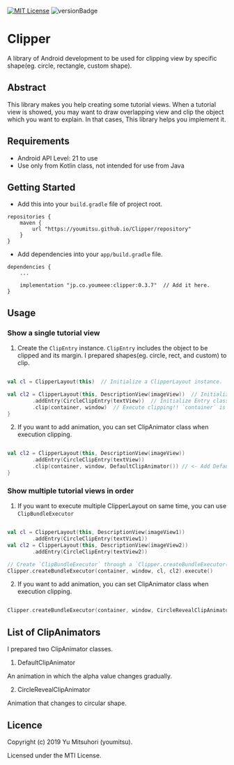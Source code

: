 [![MIT License](http://img.shields.io/badge/license-MIT-blue.svg?style=flat)](LICENSE)
![versionBadge](https://img.shields.io/badge/version-0.3.7-green.svg)

# Clipper


A library of Android development to be used for clipping view by specific shape(eg. circle, rectangle, custom shape).


## Abstract


This library makes you help creating some tutorial views.
When a tutorial view is showed, you may want to draw overlapping view and clip the object which you want to explain.
In that cases, This library helps you implement it.


## Requirements


- Android API Level: 21 to use
- Use only from Kotlin class, not intended for use from Java


## Getting Started


- Add this into your `build.gradle` file of project root.


```
repositories {
    maven {
        url "https://youmitsu.github.io/Clipper/repository"
    }
}
```


- Add dependencies into your `app/build.gradle` file.

```
dependencies {
    ...
    
    implementation "jp.co.youmeee:clipper:0.3.7"  // Add it here.
}
```


## Usage

### Show a single tutorial view

1. Create the `ClipEntry` instance. `ClipEntry` includes the object to be clipped and its margin. I prepared shapes(eg. circle, rect, and custom) to clip.

```kotlin

val cl = ClipperLayout(this)  // Initialize a ClipperLayout instance.

val cl2 = ClipperLayout(this, DescriptionView(imageView))  // Initialize a ClipperLayout instance with DescriptionView.
        .addEntry(CircleClipEntry(textView))  // Initialize Entry class and add to the ClipperLayout instance.
        .clip(container, window)  // Execute clipping!! `container` is a parent ViewGroup
}
```

2. If you want to add animation, you can set ClipAnimator class when execution clipping.

```kotlin

val cl2 = ClipperLayout(this, DescriptionView(imageView))
        .addEntry(CircleClipEntry(textView))
        .clip(container, window, DefaultClipAnimator()) // <- Add DefaultClipAnimator().
}
```

### Show multiple tutorial views in order


1. If you want to execute multiple ClipperLayout on same time, you can use `ClipBundleExecutor`


```kotlin

val cl = ClipperLayout(this, DescriptionView(imageView1))
        .addEntry(CircleClipEntry(textView1))
val cl2 = ClipperLayout(this, DescriptionView(imageView2))
        .addEntry(CircleClipEntry(textView2))

// Create `ClipBundleExecutor` through a `Clipper.createBundleExecutor()` method. To execute clipping, call `clip()` method. 
Clipper.createBundleExecutor(container, window, cl, cl2).execute()  

```

2. If you want to add animation, you can set ClipAnimator class when execution clipping.


```kotlin

Clipper.createBundleExecutor(container, window, CircleRevealClipAnimator(), cl, cl2).execute() 

```


## List of ClipAnimators

I prepared two ClipAnimator classes.

1. DefaultClipAnimator

An animation in which the alpha value changes gradually.


2. CircleRevealClipAnimator

Animation that changes to circular shape.


## Licence

Copyright (c) 2019 Yu Mitsuhori (youmitsu).

Licensed under the MTI License.
